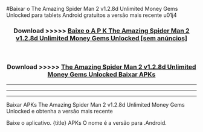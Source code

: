 #Baixar o The Amazing Spider Man 2 v1.2.8d Unlimited Money Gems Unlocked   para tablets Android gratuitos a versão mais recente u01j4


<div align="center">
<h3>Download >>>>> <a href="https://pt-web.web.app/?pt= The Amazing Spider Man 2 v1.2.8d Unlimited Money Gems Unlocked ">Baixe o A P K The Amazing Spider Man 2 v1.2.8d Unlimited Money Gems Unlocked  [sem anúncios]</a></h3><br>

<h3>Download >>>>> <a href="https://pt-web.web.app/?pt= The Amazing Spider Man 2 v1.2.8d Unlimited Money Gems Unlocked ">The Amazing Spider Man 2 v1.2.8d Unlimited Money Gems Unlocked  Baixar APKs</a></h3>
</div>

----------------------------------------------------------

----------------------------------------------------------

----------------------------------------------------------

Baixar APKs The Amazing Spider Man 2 v1.2.8d Unlimited Money Gems Unlocked  e obtenha a versão mais recente

Baixe o aplicativo. {title} APKs O nome é a versão para .Android.


